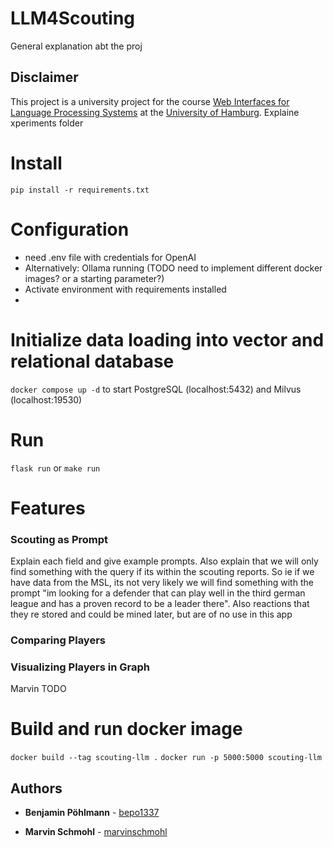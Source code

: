 # LLM4Scouting
General explanation abt the proj

## Disclaimer 
This project is a university project for the course [Web Interfaces for Language Processing Systems](https://www.inf.uni-hamburg.de/en/inst/ab/lt/teaching/ma-projects/master-project-web-interfaces.html) at the [University of Hamburg](https://www.uni-hamburg.de/).
Explaine xperiments folder
# Install 
`pip install -r requirements.txt`

# Configuration
- need .env file with credentials for OpenAI
- Alternatively: Ollama running (TODO need to implement different docker images? or a starting parameter?)
- Activate environment with requirements installed 
- 
# Initialize data loading into vector and relational database
`docker compose up -d` to start PostgreSQL (localhost:5432) and Milvus (localhost:19530)
# Run
`flask run` or `make run`

# Features
### Scouting as Prompt
Explain each field and give example prompts. Also explain that we will only find something with the query if its within the scouting reports. So ie if we have data from the MSL, its not very likely we will find something with the prompt "im looking for a defender that can play well in the third german league and has a proven record to be a leader there". Also reactions that they re stored and could be mined later, but are of no use in this app 
### Comparing Players
### Visualizing Players in Graph
Marvin TODO

# Build and run docker image
`docker build --tag scouting-llm .`
`docker run -p 5000:5000 scouting-llm`

## Authors

* **Benjamin Pöhlmann** - [bepo1337](https://github.com/bepo1337)

* **Marvin Schmohl**    - [marvinschmohl](https://github.com/marvinschmohl)